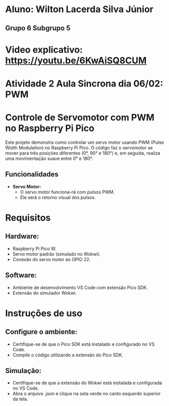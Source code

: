 # Aluno: Wilton Lacerda Silva Júnior
## Grupo 6 Subgrupo 5
# Video explicativo: https://youtu.be/6KwAiSQ8CUM
# Atividade 2 Aula Sincrona dia 06/02: PWM

# Controle de Servomotor com PWM no Raspberry Pi Pico
Este projeto demonstra como controlar um servo motor usando PWM (Pulse Width Modulation) no Raspberry Pi Pico. O código faz o servomotor se mover para três posições diferentes (0°, 90° e 180°) e, em seguida, realiza uma movimentação suave entre 0° e 180°.

## Funcionalidades

- **Servo Motor:**  
  - O servo motor funciona-rá com pulsos PWM.
  - Ele será o retorno visual dos pulsos.

# Requisitos
## Hardware:

- Raspberry Pi Pico W.
- Servo motor padrão (simulado no Wokwi).
- Conexão do servo motor ao GPIO 22.

## Software:

- Ambiente de desenvolvimento VS Code com extensão Pico SDK.
- Extensão do simulador Wokwi.


# Instruções de uso
## Configure o ambiente:
- Certifique-se de que o Pico SDK está instalado e configurado no VS Code.
- Compile o código utilizando a extensão do Pico SDK.
## Simulação:
- Certifique-se de que a extensão do Wokwi está instalada e configurada no VS Code.
- Abra o arquivo .json e clique na seta verde no canto esquerdo superior da tela.
